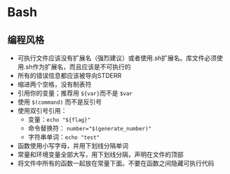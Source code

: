# Bash

## 编程风格

* 可执行文件应该没有扩展名（强烈建议）或者使用.sh扩展名。库文件必须使用.sh作为扩展名，而且应该是不可执行的
* 所有的错误信息都应该被导向STDERR
* 缩进两个空格，没有制表符
* 引用你的变量；推荐用 `${var}`而不是 `$var`
* 使用 `$(command)` 而不是反引号
* 使用双引号引用：
  * 变量：`echo "${flag}"`
  * 命令替换符： `number="$(generate_number)"`
  * 字符串单词：`echo "test"`
* 函数使用小写字母，并用下划线分隔单词
* 常量和环境变量全部大写，用下划线分隔，声明在文件的顶部
* 将文件中所有的函数一起放在常量下面。不要在函数之间隐藏可执行代码
